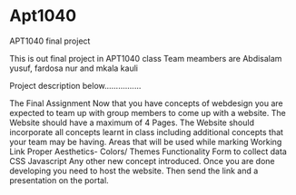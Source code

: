 # Apt1040
APT1040 final project

This is out final project in APT1040 class Team meambers are Abdisalam yusuf, fardosa nur and mkala kauli

Project description below................

The Final Assignment Now that you have concepts of webdesign you are expected to team up with group members to come up with a website. 
The Website should have a maximum of 4 Pages. The Website should incorporate all concepts learnt in class 
including additional concepts that your team may be having. Areas that will be used while 
marking Working Link Proper Aesthetics- Colors/ Themes Functionality Form to collect data CSS Javascript Any other new concept introduced. 
Once you are done developing you need to host the website. Then send the link and a presentation on the portal.
